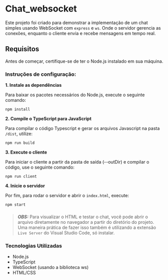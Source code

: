 # Chat_websocket
Este projeto foi criado para demonstrar a implementação de um chat simples usando WebSocket com `express` e `ws`. Onde o servidor gerencia as conexões, enquanto o cliente envia e recebe mensagens em tempo real.


## Requisitos
Antes de começar, certifique-se de ter o Node.js instalado em sua máquina.

### Instruções de configuração:

**1. Instale as dependências**

Para baixar os pacotes necessários do Node.js, execute o seguinte comando:

```
npm install
```

**2. Compile o TypeScript para JavaScript**

Para compilar o código Typescript e gerar os arquivos Javascript na pasta `/dist`, utilize:

```
npm run build
```

**3. Execute o cliente**

Para iniciar o cliente a partir da pasta de saída (--outDir) e compilar o código, use o seguinte comando:

```
npm run client
```

**4. Inicie o servidor**

Por fim, para rodar o servidor e abrir o `index.html`, execute:

```
npm start
```

###

> ***OBS:***  Para visualizar o HTML e testar o chat, você pode abrir o arquivo diretamente no navegador a partir do diretório do projeto. Uma maneira prática de fazer isso também é utilizando a extensão ```Live Server``` do Visual Studio Code, só instalar.

### Tecnologias Utilizadas
* Node.js
* TypeScript
* WebSocket (usando a biblioteca ws)
* HTML/CSS







